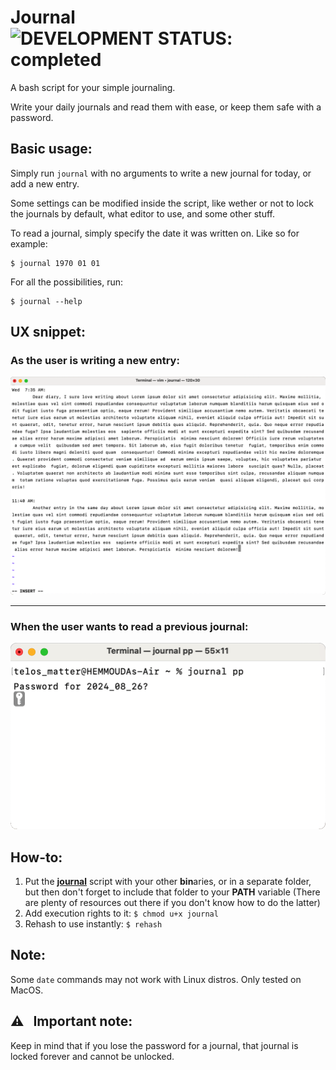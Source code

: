 # Journal &nbsp; ![DEVELOPMENT STATUS: completed](https://badgen.net/badge/DEVELOPMENT%20STATUS/completed/green)
A bash script for your simple journaling.

Write your daily journals and read them with ease, or keep them safe with a password.

## Basic usage:
Simply run `journal` with no arguments to write a new journal for today, or add a new entry.

Some settings can be modified inside the script, like wether or not to lock the journals by default, what editor to use, and some other stuff.

To read a journal, simply specify the date it was written on. Like so for example:
```console
$ journal 1970 01 01
```

For all the possibilities, run:
```console
$ journal --help
```

## UX snippet:
### As the user is writing a new entry:
![writing an entry](writing_an_entry.png)

<hr>

### When the user wants to read a previous journal:
![reading a previous journal](reading_a_previous_journal.png)

## How-to:
1. Put the [**journal**](journal) script with your other **bin**aries, or in a separate folder, but then don't forget to include that folder to your **PATH** variable (There are plenty of resources out there if you don't know how to do the latter)
2. Add execution rights to it: ```$ chmod u+x journal```
3. Rehash to use instantly: ```$ rehash```

## Note:
Some `date` commands may not work with Linux distros. Only tested on MacOS.

## ⚠️ &nbsp; Important note:
Keep in mind that if you lose the password for a journal, that journal is locked forever and cannot be unlocked.

